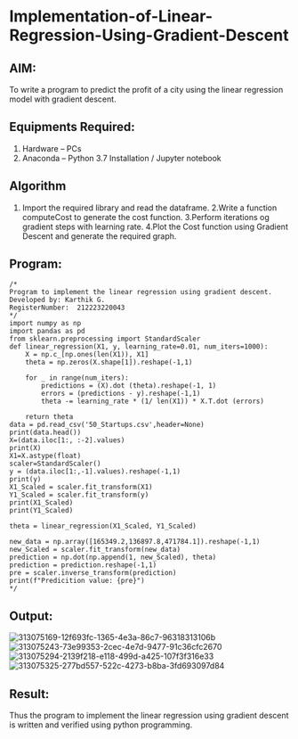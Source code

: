 # Implementation-of-Linear-Regression-Using-Gradient-Descent

## AIM:
To write a program to predict the profit of a city using the linear regression model with gradient descent.

## Equipments Required:
1. Hardware – PCs
2. Anaconda – Python 3.7 Installation / Jupyter notebook

## Algorithm
1. Import the required library and read the dataframe.
2.Write a function computeCost to generate the cost function.
3.Perform iterations og gradient steps with learning rate.
4.Plot the Cost function using Gradient Descent and generate the required graph.

## Program:
```
/*
Program to implement the linear regression using gradient descent.
Developed by: Karthik G.
RegisterNumber:  212223220043
*/
import numpy as np
import pandas as pd
from sklearn.preprocessing import StandardScaler
def linear_regression(X1, y, learning_rate=0.01, num_iters=1000):
    X = np.c_[np.ones(len(X1)), X1]
    theta = np.zeros(X.shape[1]).reshape(-1,1)

    for _ in range(num_iters):
        predictions = (X).dot (theta).reshape(-1, 1)
        errors = (predictions - y).reshape(-1,1)
        theta -= learning_rate * (1/ len(X1)) * X.T.dot (errors)
    
    return theta
data = pd.read_csv('50_Startups.csv',header=None)
print(data.head())
X=(data.iloc[1:, :-2].values)
print(X)
X1=X.astype(float)
scaler=StandardScaler()
y = (data.iloc[1:,-1].values).reshape(-1,1)
print(y)
X1_Scaled = scaler.fit_transform(X1)
Y1_Scaled = scaler.fit_transform(y)
print(X1_Scaled)
print(Y1_Scaled)

theta = linear_regression(X1_Scaled, Y1_Scaled)

new_data = np.array([165349.2,136897.8,471784.1]).reshape(-1,1)
new_Scaled = scaler.fit_transform(new_data)
prediction = np.dot(np.append(1, new_Scaled), theta)
prediction = prediction.reshape(-1,1)
pre = scaler.inverse_transform(prediction)
print(f"Predicition value: {pre}")  
*/
```

## Output:
![313075169-12f693fc-1365-4e3a-86c7-96318313106b](https://github.com/karthiksec/Implementation-of-Linear-Regression-Using-Gradient-Descent/assets/147473368/a959ad87-3249-4437-b136-cdb4a9c1bd0e)
![313075243-73e99353-2cec-4e7d-9477-91c36cfc2670](https://github.com/karthiksec/Implementation-of-Linear-Regression-Using-Gradient-Descent/assets/147473368/bf796f6b-dfec-46a2-93c3-b10387d2d09c)
![313075294-2139f218-e118-499d-a425-107f3f316e33](https://github.com/karthiksec/Implementation-of-Linear-Regression-Using-Gradient-Descent/assets/147473368/5e3c288c-3e79-43f4-b9f4-f875856837c8)
![313075325-277bd557-522c-4273-b8ba-3fd693097d84](https://github.com/karthiksec/Implementation-of-Linear-Regression-Using-Gradient-Descent/assets/147473368/c1212c2d-6674-433e-af70-6578837ecd06)


## Result:
Thus the program to implement the linear regression using gradient descent is written and verified using python programming.
